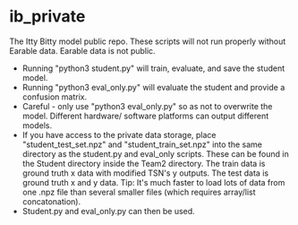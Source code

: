 # ib_private
The Itty Bitty model public repo. These scripts will not run properly without Earable data. Earable data is not public.  

* Running "python3 student.py" will train, evaluate, and save the student model.  
* Running "python3 eval_only.py" will evaluate the student and provide a confusion matrix.  
* Careful - only use "python3 eval_only.py" so as not to overwrite the model. Different hardware/ software platforms can output different models.  
* If you have access to the private data storage, place "student_test_set.npz" and "student_train_set.npz" into the same directory as the student.py and eval_only scripts. These can be found in the Student directory inside the Team2 directory. The train data is ground truth x data with modified TSN's y outputs. The test data is ground truth x and y data. Tip: It's much faster to load lots of data from one .npz file than several smaller files (which requires array/list concatonation).  
* Student.py and eval_only.py can then be used.  
